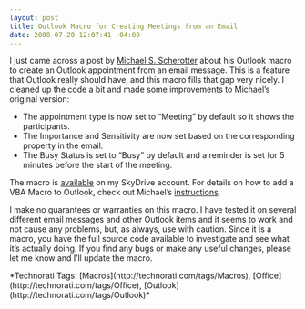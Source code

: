 ```yaml
---
layout: post
title: Outlook Macro for Creating Meetings from an Email
date: 2008-07-20 12:07:41 -04:00
---
```


I just came across a post by [Michael S. Scherotter](http://blogs.msdn.com/synergist) about his Outlook macro to create an Outlook appointment from an email message. This is a feature that Outlook really should have, and this macro fills that gap very nicely. I cleaned up the code a bit and made some improvements to Michael’s original version:

*   The appointment type is now set to “Meeting” by default so it shows the participants.
*   The Importance and Sensitivity are now set based on the corresponding property in the email.
*   The Busy Status is set to “Busy” by default and a reminder is set for 5 minutes before the start of the meeting.  

The macro is [available](http://cid-93d618d639ec9651.skydrive.live.com/self.aspx/Public/Office%202007%20Macros/OutlookMacros.bas) on my SkyDrive account. For details on how to add a VBA Macro to Outlook, check out Michael’s [instructions](http://blogs.msdn.com/synergist/archive/2007/05/23/adding-a-vba-macro-to-outlook.aspx).

I make no guarantees or warranties on this macro. I have tested it on several different email messages and other Outlook items and it seems to work and not cause any problems, but, as always, use with caution. Since it is a macro, you have the full source code available to investigate and see what it’s actually doing. If you find any bugs or make any useful changes, please let me know and I’ll update the macro.
  <div class="wlWriterSmartContent" id="scid:0767317B-992E-4b12-91E0-4F059A8CECA8:ef107468-32be-43cb-8713-17b9e59d2208" style="padding-right: 0px; display: inline; padding-left: 0px; float: none; padding-bottom: 0px; margin: 0px; padding-top: 0px">*Technorati Tags: [Macros](http://technorati.com/tags/Macros), [Office](http://technorati.com/tags/Office), [Outlook](http://technorati.com/tags/Outlook)*</div>

